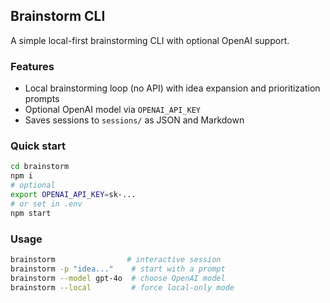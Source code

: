 ## Brainstorm CLI

A simple local-first brainstorming CLI with optional OpenAI support.

### Features
- Local brainstorming loop (no API) with idea expansion and prioritization prompts
- Optional OpenAI model via `OPENAI_API_KEY`
- Saves sessions to `sessions/` as JSON and Markdown

### Quick start
```bash
cd brainstorm
npm i
# optional
export OPENAI_API_KEY=sk-...
# or set in .env
npm start
```

### Usage
```bash
brainstorm                # interactive session
brainstorm -p "idea..."    # start with a prompt
brainstorm --model gpt-4o  # choose OpenAI model
brainstorm --local         # force local-only mode
```
